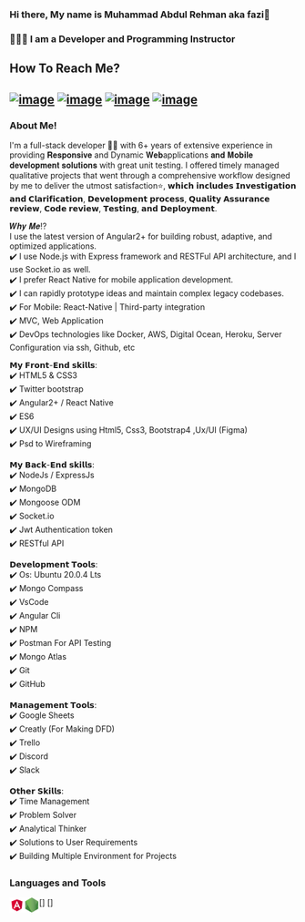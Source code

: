 ### Hi there, My name is Muhammad Abdul Rehman aka fazi👋 
### 🧑🏼‍🏭 I am a Developer and Programming Instructor
## How To Reach Me?
[![image](https://img.shields.io/badge/website-000000?style=for-the-badge&logo=About.me&logoColor=white)](https://abdulrehman.info/)
[![image](https://img.shields.io/badge/LinkedIn-0077B5?style=for-the-badge&logo=linkedin&logoColor=white)](https://www.linkedin.com/in/abdul-rehman-304882148/)
[![image](https://img.shields.io/badge/WhatsApp-25D366?style=for-the-badge&logo=whatsapp&logoColor=white)](https://wa.me/%2B923234101934)
[![image](https://img.shields.io/badge/Instagram-E4405F?style=for-the-badge&logo=instagram&logoColor=white)](https://www.instagram.com/fazi1live/)
---

### About Me!
I'm a full-stack developer 👨‍💻 with 6+ years of extensive experience in providing 𝐑𝐞𝐬𝐩𝐨𝐧𝐬𝐢𝐯𝐞 and Dynamic 𝐖𝐞𝐛applications 𝐚𝐧𝐝 𝐌𝐨𝐛𝐢𝐥𝐞 𝐝𝐞𝐯𝐞𝐥𝐨𝐩𝐦𝐞𝐧𝐭 𝐬𝐨𝐥𝐮𝐭𝐢𝐨𝐧𝐬 with great unit testing. I offered timely managed qualitative projects that went through a comprehensive workflow designed by me to deliver the utmost satisfaction⭐, 𝘄𝗵𝗶𝗰𝗵 𝗶𝗻𝗰𝗹𝘂𝗱𝗲𝘀 𝗜𝗻𝘃𝗲𝘀𝘁𝗶𝗴𝗮𝘁𝗶𝗼𝗻 𝗮𝗻𝗱 𝗖𝗹𝗮𝗿𝗶𝗳𝗶𝗰𝗮𝘁𝗶𝗼𝗻, 𝗗𝗲𝘃𝗲𝗹𝗼𝗽𝗺𝗲𝗻𝘁 𝗽𝗿𝗼𝗰𝗲𝘀𝘀, 𝗤𝘂𝗮𝗹𝗶𝘁𝘆 𝗔𝘀𝘀𝘂𝗿𝗮𝗻𝗰𝗲 𝗿𝗲𝘃𝗶𝗲𝘄, 𝗖𝗼𝗱𝗲 𝗿𝗲𝘃𝗶𝗲𝘄, 𝗧𝗲𝘀𝘁𝗶𝗻𝗴, 𝗮𝗻𝗱 𝗗𝗲𝗽𝗹𝗼𝘆𝗺𝗲𝗻𝘁.

𝑾𝒉𝒚 𝑴𝒆⁉️
<br>
 I use the latest version of Angular2+ for building robust, adaptive, and optimized applications.<br>
:heavy_check_mark: I use Node.js with Express framework and RESTFul API architecture, and I use Socket.io as well. <br>
:heavy_check_mark: I prefer React Native for mobile application development.<br>
:heavy_check_mark: I can rapidly prototype ideas and maintain complex legacy codebases.<br>
:heavy_check_mark: For Mobile: React-Native | Third-party integration<br>
:heavy_check_mark: MVC, Web Application<br>
:heavy_check_mark: DevOps technologies like Docker, AWS, Digital Ocean, Heroku, Server Configuration via ssh, Github, 
 etc<br>


𝗠𝘆 𝗙𝗿𝗼𝗻𝘁-𝗘𝗻𝗱 𝘀𝗸𝗶𝗹𝗹𝘀:<br>
:heavy_check_mark: HTML5 & CSS3<br>
:heavy_check_mark: Twitter bootstrap<br>
:heavy_check_mark: Angular2+ / React Native<br>
:heavy_check_mark: ES6<br>
:heavy_check_mark: UX/UI Designs using Html5, Css3, Bootstrap4 ,Ux/UI (Figma)<br>
:heavy_check_mark: Psd to Wireframing <br>



𝗠𝘆 𝗕𝗮𝗰𝗸-𝗘𝗻𝗱 𝘀𝗸𝗶𝗹𝗹𝘀:<br>
:heavy_check_mark: NodeJs / ExpressJs<br>
:heavy_check_mark: MongoDB <br>
:heavy_check_mark: Mongoose ODM<br>
:heavy_check_mark: Socket.io<br>
:heavy_check_mark: Jwt Authentication token<br>
:heavy_check_mark: RESTful API<br>

𝗗𝗲𝘃𝗲𝗹𝗼𝗽𝗺𝗲𝗻𝘁 𝗧𝗼𝗼𝗹𝘀:<br>
:heavy_check_mark: Os: Ubuntu 20.0.4 Lts<br>
:heavy_check_mark: Mongo Compass<br>
:heavy_check_mark: VsCode<br>
:heavy_check_mark: Angular Cli<br>
:heavy_check_mark: NPM<br>
:heavy_check_mark: Postman For API Testing<br>
:heavy_check_mark: Mongo Atlas<br>
:heavy_check_mark: Git <br>
:heavy_check_mark: GitHub<br>

𝗠𝗮𝗻𝗮𝗴𝗲𝗺𝗲𝗻𝘁 𝗧𝗼𝗼𝗹𝘀:<br>
:heavy_check_mark: Google Sheets<br>
:heavy_check_mark: Creatly (For Making DFD)<br>
:heavy_check_mark: Trello<br>
:heavy_check_mark: Discord<br>
:heavy_check_mark: Slack<br>

𝗢𝘁𝗵𝗲𝗿 𝗦𝗸𝗶𝗹𝗹𝘀:<br>
:heavy_check_mark: Time Management<br>
:heavy_check_mark: Problem Solver<br>
:heavy_check_mark: Analytical Thinker<br>
:heavy_check_mark: Solutions to User Requirements<br>
:heavy_check_mark: Building Multiple Environment for Projects<br>

### Languages and Tools

[<img align="left" alt="Visual Studio Code" width="26px" src="https://raw.githubusercontent.com/github/explore/80688e429a7d4ef2fca1e82350fe8e3517d3494d/topics/angular/angular.png" />]
[<img align="left" alt="Visual Studio Code" width="26px" src="https://raw.githubusercontent.com/github/explore/80688e429a7d4ef2fca1e82350fe8e3517d3494d/topics/nodejs/nodejs.png" />]

<!--
**fazi1live/fazi1live** is a ✨ _special_ ✨ repository because its `README.md` (this file) appears on your GitHub profile.

Here are some ideas to get you started:

- 🔭 I’m currently working on ...
- 🌱 I’m currently learning ...
- 👯 I’m looking to collaborate on ...
- 🤔 I’m looking for help with ...
- 💬 Ask me about ...
- 📫 How to reach me: ...
- 😄 Pronouns: ...
- ⚡ Fun fact: ...
-->
